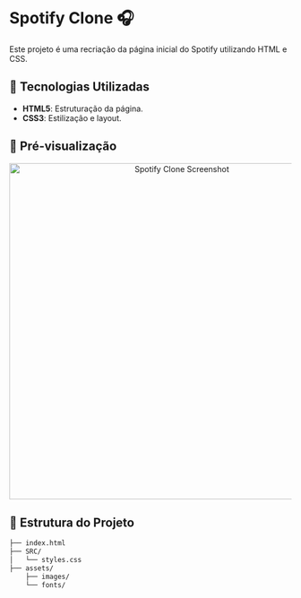 # Spotify Clone 🎧

Este projeto é uma recriação da página inicial do Spotify utilizando HTML e CSS.

## 🚀 Tecnologias Utilizadas
- **HTML5**: Estruturação da página.
- **CSS3**: Estilização e layout.

## 🎨 Pré-visualização

<div align="center">
  <img src="caminho-para-screenshot.png" alt="Spotify Clone Screenshot" width="600"/>
</div>

## 📂 Estrutura do Projeto

```html
├── index.html
├── SRC/
│   └── styles.css
├── assets/
    ├── images/
    └── fonts/
